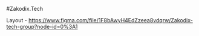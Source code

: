 #Zakodix.Tech

Layout - https://www.figma.com/file/1F8bAwyH4EdZzeea8vdqrw/Zakodix-tech-group?node-id=0%3A1
